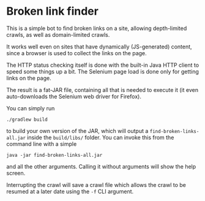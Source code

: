 # Broken link finder

This is a simple bot to find broken links on a site,
allowing depth-limited crawls, as well as domain-limited crawls.

It works well even on sites that have dynamically (JS-generated) content,
since a browser is used to collect the links on the page.

The HTTP status checking itself is done with the built-in Java HTTP client to
speed some things up a bit. The Selenium page load is done only for getting links
on the page.

The result is a fat-JAR file, containing all that is needed to execute it (it 
even auto-downloads the Selenium web driver for Firefox).

You can simply run
```
./gradlew build
```
to build your own version of the JAR, which will output a
`find-broken-links-all.jar` inside the `build/libs/` folder. You can invoke this
from the command line with a simple
```
java -jar find-broken-links-all.jar
```

and all the other arguments. Calling it without arguments will show the help screen.

Interrupting the crawl will save a crawl file which allows the crawl to be resumed at a later date
using the `-f` CLI argument.
